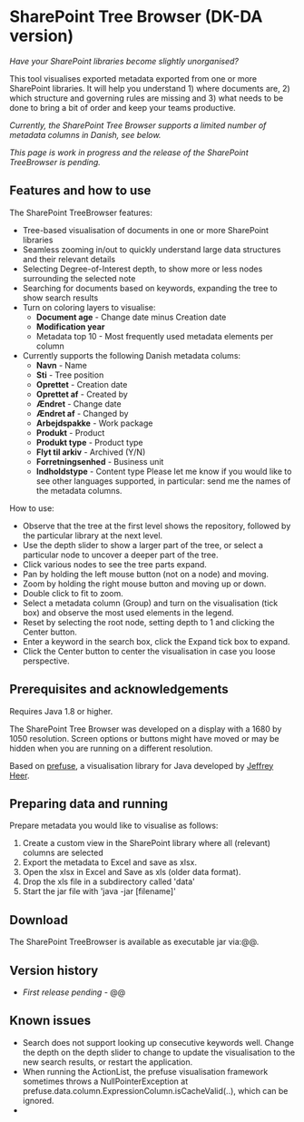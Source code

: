 SharePoint Tree Browser (DK-DA version)
======================
_Have your SharePoint libraries become slightly unorganised?_

This tool visualises exported metadata exported from one or more SharePoint libraries. It will help you understand 1) where documents are, 2) which structure and governing rules are missing and 3) what needs to be done to bring a bit of order and keep your teams productive. 

_Currently, the SharePoint Tree Browser supports a limited number of metadata columns in Danish, see below._

_This page is work in progress and the release of the SharePoint TreeBrowser is pending._

## Features and how to use
The SharePoint TreeBrowser features:
- Tree-based visualisation of documents in one or more SharePoint libraries
- Seamless zooming in/out to quickly understand large data structures and their relevant details
- Selecting Degree-of-Interest depth, to show more or less nodes surrounding the selected note
- Searching for documents based on keywords, expanding the tree to show search results
- Turn on coloring layers to visualise:
  - **Document age** - Change date minus Creation date
  - **Modification year**
  - Metadata top 10 - Most frequently used metadata elements per column
- Currently supports the following Danish metadata colums:
  - **Navn** - Name
  - **Sti** - Tree position
  - **Oprettet** - Creation date
  - **Oprettet af** - Created by
  - **Ændret** - Change date
  - **Ændret af** - Changed by
  - **Arbejdspakke** - Work package
  - **Produkt** - Product
  - **Produkt type** - Product type
  - **Flyt til arkiv** - Archived (Y/N)
  - **Forretningsenhed** - Business unit
  - **Indholdstype** - Content type
Please let me know if you would like to see other languages supported, in particular: send me the names of the metadata columns. 

How to use:
- Observe that the tree at the first level shows the repository, followed by the particular library at the next level.
- Use the depth slider to show a larger part of the tree, or select a particular node to uncover a deeper part of the tree.
- Click various nodes to see the tree parts expand.
- Pan by holding the left mouse button (not on a node) and moving.
- Zoom by holding the right mouse button and moving up or down.
- Double click to fit to zoom.
- Select a metadata column (Group) and turn on the visualisation (tick box) and observe the most used elements in the legend.
- Reset by selecting the root node, setting depth to 1 and clicking the Center button.
- Enter a keyword in the search box, click the Expand tick box to expand.
- Click the Center button to center the visualisation in case you loose perspective.

## Prerequisites and acknowledgements
Requires Java 1.8 or higher. 

The SharePoint Tree Browser was developed on a display with a 1680 by 1050 resolution. Screen options or buttons might have moved or may be hidden when you are running on a different resolution. 

Based on <a href="http://prefuse.org">prefuse</a>, a visualisation library for Java developed by <a href="http://jheer.org">Jeffrey Heer</a>.

## Preparing data and running
Prepare metadata you would like to visualise as follows:
  1. Create a custom view in the SharePoint library where all (relevant) columns are selected
  2. Export the metadata to Excel and save as xlsx.
  3. Open the xlsx in Excel and Save as xls (older data format).
  4. Drop the xls file in a subdirectory called 'data'
  5. Start the jar file with 'java -jar [filename]'
  
## Download
The SharePoint TreeBrowser is available as executable jar via:@@.

## Version history
- _First release pending_ - @@

## Known issues
- Search does not support looking up consecutive keywords well. Change the depth on the depth slider to change to update the visualisation to the new search results, or restart the application.
- When running the ActionList, the prefuse visualisation framework sometimes throws a NullPointerException at prefuse.data.column.ExpressionColumn.isCacheValid(..), which can be ignored.
- 

